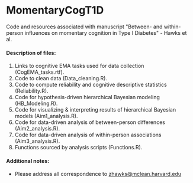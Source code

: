 # MomentaryCogT1D
Code and resources associated with manuscript "Between- and within-person influences on momentary cognition in Type I Diabetes" - Hawks et al.  

#### Description of files:

1. Links to cognitive EMA tasks used for data collection (CogEMA_tasks.rtf).  
2. Code to clean data (Data_cleaning.R).  
3. Code to compute reliability and cognitive descriptive statistics (Reliability.R).  
4. Code for hypothesis-driven hierarchical Bayesian modeling (HB_Modeling.R).  
5. Code for visualizing & interpreting results of hierarchical Bayesian models (Aim1_analysis.R).
6. Code for data-driven analysis of between-person differences (Aim2_analysis.R).
7. Code for data-driven analysis of within-person associations (Aim3_analysis.R). 
8. Functions sourced by analysis scripts (Functions.R).  

#### Additional notes:  
 
* Please address all correspondence to zhawks@mclean.harvard.edu
